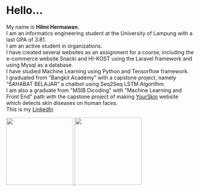 Hello...
==
My name is **Hilmi Hermawan**.\
I am an informatics engineering student at the University of Lampung with a last GPA of 3.81.\
I am an active student in organizations. \
I have created several websites as an assignment for a course, including the e-commerce website Snacki and HI-KOST using the Laravel framework and using Mysql as a database. \
I have studied Machine Learning using Python and Tensorflow framework. \
I graduated from “Bangkit Academy” with a capstone project, namely “SAHABAT BELAJAR” a chatbot using Seq2Seq LSTM Algorithm.\
I am also a graduate from "MSIB Dicoding" with "Machine Learning and Front End" path with the capstone project of making [YourSkin](http://yourskin.herokuapp.com/) website which detects skin diseases on human faces. \
This is my [LinkedIn](https://www.linkedin.com/in/hilmihermawan/)

<p align="left">
<a href="https://github.com/hilmi2207">
  <img height="180em" src="https://github-readme-stats-eight-theta.vercel.app/api?username=hilmi2207&show_icons=true&theme=algolia&include_all_commits=true&count_private=true"/>
  <img height="180em" src="https://github-readme-stats-eight-theta.vercel.app/api/top-langs/?username=hilmi2207&layout=compact&langs_count=8&theme=algolia"/>
</a>
</p>
